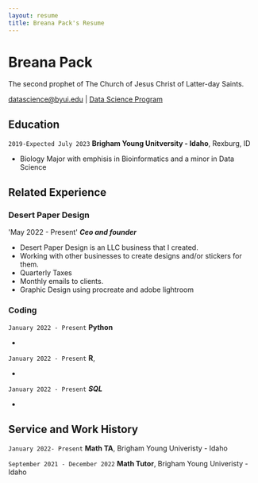 ```yaml
---
layout: resume
title: Breana Pack's Resume
---
```

# Breana Pack
The second prophet of The Church of Jesus Christ of Latter-day Saints.

<div id="webaddress">
<a href="datascience@byui.edu">datascience@byui.edu</a>
| <a href="https://byuidatascience.github.io/development.html">Data Science Program</a>
</div>

<!-- https://www.monique.tech/the-art-of-markdown -->


## Education

`2019-Expected July 2023`
__Brigham Young Unitversity - Idaho__, Rexburg, ID

- Biology Major with emphisis in Bioinformatics and a minor in Data Science



## Related Experience

### Desert Paper Design
'May 2022 - Present'
___Ceo and founder___

- Desert Paper Design is an LLC business that I created. 
- Working with other businesses to create designs and/or stickers for them.
- Quarterly Taxes
- Monthly emails to clients.
- Graphic Design using procreate and adobe lightroom



### Coding

`January 2022 - Present`
__Python__

- 

`January 2022 - Present`
__R__, 

- 

`January 2022 - Present`
___SQL___

- 

## Service and Work History

`January 2022- Present`
__Math TA__, Brigham Young Univeristy - Idaho

`September 2021 - December 2022`
__Math Tutor__, Brigham Young Univeristy - Idaho




<!-- ### Footer

Last updated: May 2013 -->


